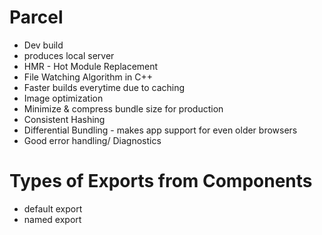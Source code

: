 # Parcel
- Dev build
- produces local server
- HMR - Hot Module Replacement
- File Watching Algorithm in C++
- Faster builds everytime due to caching
- Image optimization
- Minimize & compress bundle size for production
- Consistent Hashing
- Differential Bundling - makes app support for even older browsers
- Good error handling/ Diagnostics

# Types of Exports from Components
- default export 
- named export